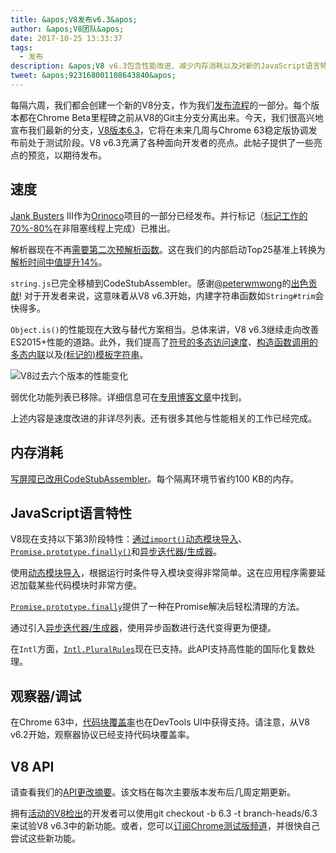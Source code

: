 ```yaml
---
title: &apos;V8发布v6.3&apos;
author: &apos;V8团队&apos;
date: 2017-10-25 13:33:37
tags:
  - 发布
description: &apos;V8 v6.3包含性能改进、减少内存消耗以及对新的JavaScript语言特性的支持。&apos;
tweet: &apos;923168001108643840&apos;
---
```

每隔六周，我们都会创建一个新的V8分支，作为我们[发布流程](/docs/release-process)的一部分。每个版本都在Chrome Beta里程碑之前从V8的Git主分支分离出来。今天，我们很高兴地宣布我们最新的分支，[V8版本6.3](https://chromium.googlesource.com/v8/v8.git/+log/branch-heads/6.3)，它将在未来几周与Chrome 63稳定版协调发布前处于测试阶段。V8 v6.3充满了各种面向开发者的亮点。此帖子提供了一些亮点的预览，以期待发布。

<!--truncate-->
## 速度

[Jank Busters](/blog/jank-busters) III作为[Orinoco](/blog/orinoco)项目的一部分已经发布。并行标记（[标记工作的70%-80%](https://chromeperf.appspot.com/report?sid=612eec65c6f5c17528f9533349bad7b6f0020dba595d553b1ea6d7e7dcce9984)在非阻塞线程上完成）已推出。

解析器现在不再[需要第二次预解析函数](https://docs.google.com/document/d/1TqpdGeLmURL2gc18s6PwNeyZOvayQJtJ16TCn0BEt48/edit#heading=h.un2pnqwbiw11)。这在我们的内部启动Top25基准上转换为[解析时间中值提升14%](https://docs.google.com/document/d/1TqpdGeLmURL2gc18s6PwNeyZOvayQJtJ16TCn0BEt48/edit#heading=h.dvuo4tqnsmml)。

`string.js`已完全移植到CodeStubAssembler。感谢[@peterwmwong](https://twitter.com/peterwmwong)的[出色贡献](https://chromium-review.googlesource.com/q/peter.wm.wong)! 对于开发者来说，这意味着从V8 v6.3开始，内建字符串函数如`String#trim`会快得多。

`Object.is()`的性能现在大致与替代方案相当。总体来讲，V8 v6.3继续走向改善ES2015+性能的道路。此外，我们提高了[符号的多态访问速度](https://bugs.chromium.org/p/v8/issues/detail?id=6367)、[构造函数调用的多态内联](https://bugs.chromium.org/p/v8/issues/detail?id=6885)以及[(标记的)模板字符串](https://pasteboard.co/GLYc4gt.png)。

![V8过去六个版本的性能变化](/_img/v8-release-63/ares6.svg)

弱优化功能列表已移除。详细信息可在[专用博客文章](/blog/lazy-unlinking)中找到。

上述内容是速度改进的非详尽列表。还有很多其他与性能相关的工作已经完成。

## 内存消耗

[写屏障已改用CodeStubAssembler](https://chromium.googlesource.com/v8/v8/+/dbfdd4f9e9741df0a541afdd7516a34304102ee8)。每个隔离环境节省约100 KB的内存。

## JavaScript语言特性

V8现在支持以下第3阶段特性：[通过`import()`动态模块导入](/features/dynamic-import)、[`Promise.prototype.finally()`](/features/promise-finally)和[异步迭代器/生成器](https://github.com/tc39/proposal-async-iteration)。

使用[动态模块导入](/features/dynamic-import)，根据运行时条件导入模块变得非常简单。这在应用程序需要延迟加载某些代码模块时非常方便。

[`Promise.prototype.finally`](/features/promise-finally)提供了一种在Promise解决后轻松清理的方法。

通过引入[异步迭代器/生成器](https://github.com/tc39/proposal-async-iteration)，使用异步函数进行迭代变得更为便捷。

在`Intl`方面，[`Intl.PluralRules`](/features/intl-pluralrules)现在已支持。此API支持高性能的国际化复数处理。

## 观察器/调试

在Chrome 63中，[代码块覆盖率](https://docs.google.com/presentation/d/1IFqqlQwJ0of3NuMvcOk-x4P_fpi1vJjnjGrhQCaJkH4/edit#slide=id.g271d6301ff_0_44)也在DevTools UI中获得支持。请注意，从V8 v6.2开始，观察器协议已经支持代码块覆盖率。

## V8 API

请查看我们的[API更改摘要](https://docs.google.com/document/d/1g8JFi8T_oAE_7uAri7Njtig7fKaPDfotU6huOa1alds/edit)。该文档在每次主要版本发布后几周定期更新。

拥有[活动的V8检出](/docs/source-code#using-git)的开发者可以使用git checkout -b 6.3 -t branch-heads/6.3来试验V8 v6.3中的新功能。或者，您可以[订阅Chrome测试版频道](https://www.google.com/chrome/browser/beta.html)，并很快自己尝试这些新功能。

